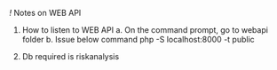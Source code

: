 *!* Notes on WEB API

1. How to listen to WEB API
a. On the command prompt, go to webapi folder
b. Issue below command
php -S localhost:8000 -t public

2. Db required is riskanalysis
